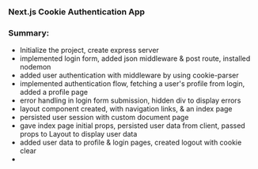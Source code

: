 ### Next.js Cookie Authentication App

### Summary:

  - Initialize the project, create express server
  - implemented login form, added json middleware & post route, installed nodemon
  - added user authentication with middleware by using cookie-parser
  - implemented authentication flow, fetching a user's profile from login, added a profile page
  - error handling in login form submission, hidden div to display errors
  - layout component created, with navigation links, & an index page
  - persisted user session with custom document page
  - gave index page initial props, persisted user data from client, passed props to Layout to display user data
  - added user data to profile & login pages, created logout with cookie clear
  - 